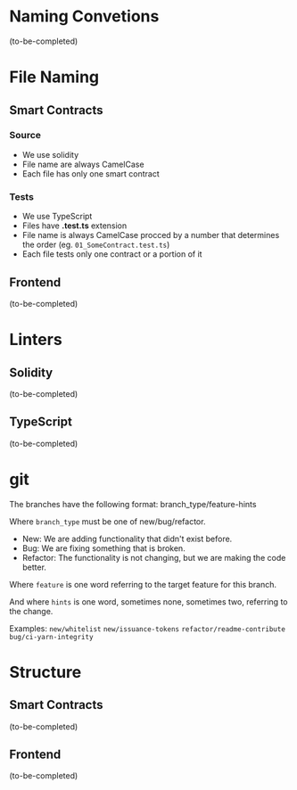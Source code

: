 # Naming Convetions

\(to-be-completed\)

# File Naming

## Smart Contracts

### Source

 * We use solidity
 * File name are always CamelCase
 * Each file has only one smart contract

### Tests

 * We use TypeScript
 * Files have **.test.ts** extension
 * File name is always CamelCase procced by a number that determines the order (eg. `01_SomeContract.test.ts`)
 * Each file tests only one contract or a portion of it

## Frontend

\(to-be-completed\)

# Linters

## Solidity
\(to-be-completed\)

## TypeScript
\(to-be-completed\)

# git

The branches have the following format:
branch_type/feature-hints

Where `branch_type` must be one of new/bug/refactor.
 * New: We are adding functionality that didn't exist before.
 * Bug: We are fixing something that is broken.
 * Refactor: The functionality is not changing, but we are making the code better.

Where `feature` is one word referring to the target feature for this branch.

And where `hints` is one word, sometimes none, sometimes two, referring to the change.

Examples:
`new/whitelist`
`new/issuance-tokens`
`refactor/readme-contribute`
`bug/ci-yarn-integrity`

# Structure

## Smart Contracts

\(to-be-completed\)

## Frontend

\(to-be-completed\)


